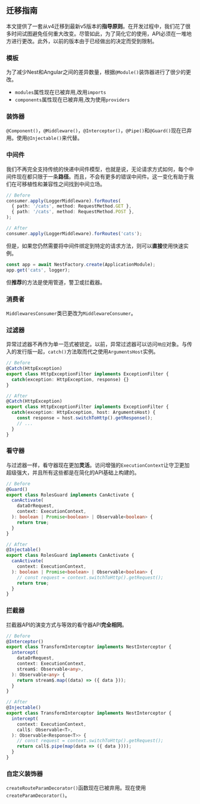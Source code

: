 ## 迁移指南


本文提供了一套从v4迁移到最新v5版本的**指导原则**。在开发过程中，我们花了很多时间试图避免任何重大改变。尽管如此，为了简化它的使用，API必须在一堆地方进行更改。此外，以前的版本由于已经做出的决定而受到限制。

### 模板
为了减少Nest和Angular之间的差异数量，根据`@Module()`装饰器进行了很少的更改。

* `modules`属性现在已被弃用,改用`imports`
* `components`属性现在已被弃用,改为使用`providers`

### 装饰器

`@Component()`，`@Middleware()`，`@Interceptor()`，`@Pipe()`和`@Guard()`现在已弃用。使用`@Injectable()`来代替。

###  中间件

我们不再完全支持传统的快递中间件模型，也就是说，无论请求方式如何，每个中间件现在都只限于一条**路径**。而且，不会有更多的错误中间件。这一变化有助于我们在可移植性和兼容性之间找到中间立场。

```typescript
// Before
consumer.apply(LoggerMiddleware).forRoutes(
  { path: '/cats', method: RequestMethod.GET },
  { path: '/cats', method: RequestMethod.POST },
);

// After
consumer.apply(LoggerMiddleware).forRoutes('cats');
```
但是，如果您仍然需要将中间件绑定到特定的请求方法，则可以**直接**使用快速实例。
```typescript
const app = await NestFactory.create(ApplicationModule);
app.get('cats', logger);
```

但**推荐**的方法是使用管道，警卫或拦截器。

### 消费者

`MiddlewaresConsumer`类已更改为`MiddlewareConsumer`。

### 过滤器


异常过滤器不再作为单一范式被锁定。以前，异常过滤器可以访问`响应`对象。与传入的发行版一起，`catch()`方法取而代之使用`ArgumentsHost`实例。
```typescript
// Before
@Catch(HttpException)
export class HttpExceptionFilter implements ExceptionFilter {
  catch(exception: HttpException, response) {}
}

// After
@Catch(HttpException)
export class HttpExceptionFilter implements ExceptionFilter {
  catch(exception: HttpException, host: ArgumentsHost) {
    const response = host.switchToHttp().getResponse();
    // ...
  }
}
```
### 看守器
与过滤器一样，看守器现在更加**灵活**。访问增强的`ExecutionContext`让守卫更加超级强大，并且所有这些都是在简化的API基础上构建的。
```typescript
// Before
@Guard()
export class RolesGuard implements CanActivate {
  canActivate(
    dataOrRequest,
    context: ExecutionContext,
  ): boolean | Promise<boolean> | Observable<boolean> {
    return true;
  }
}

// After
@Injectable()
export class RolesGuard implements CanActivate {
  canActivate(
    context: ExecutionContext,
  ): boolean | Promise<boolean> | Observable<boolean> {
    // const request = context.switchToHttp().getRequest();
    return true;
  }
}
```
### 拦截器


拦截器API的演变方式与等效的看守器API**完全相同**。
```typescript
// Before
@Interceptor()
export class TransformInterceptor implements NestInterceptor {
  intercept(
    dataOrRequest,
    context: ExecutionContext,
    stream$: Observable<any>,
  ): Observable<any> {
    return stream$.map((data) => ({ data }));
  }
}

// After
@Injectable()
export class TransformInterceptor implements NestInterceptor {
  intercept(
    context: ExecutionContext,
    call$: Observable<T>,
  ): Observable<Response<T>> {
    // const request = context.switchToHttp().getRequest();
    return call$.pipe(map(data => ({ data })));
  }
}
```
### 自定义装饰器

`createRouteParamDecorator()`函数现在已被弃用。现在使用`createParamDecorator()`。

